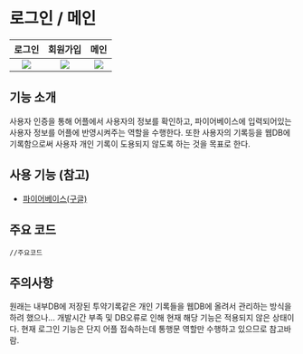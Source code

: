# 로그인 / 메인

로그인       |  회원가입 | 메인
:-------------------------:|:-------------------------:|:-------------------------:
![](https://user-images.githubusercontent.com/58100710/144950027-ebf3a06b-d74d-4101-9568-f3ce1da9220c.jpg)  |  ![](https://user-images.githubusercontent.com/58100710/144950015-fd4c387e-7a47-4a65-9959-b65865ae23b5.jpg) | ![](https://user-images.githubusercontent.com/58100710/144950027-ebf3a06b-d74d-4101-9568-f3ce1da9220c.jpg)  |  ![](https://user-images.githubusercontent.com/58100710/144952131-de92fbf2-c65a-4804-af82-e2bc21f9d880.png)

## 기능 소개
사용자 인증을 통해 어플에서 사용자의 정보를 확인하고, 파이어베이스에 입력되어있는 사용자 정보를 어플에 반영시켜주는 역할을 수행한다. 또한 사용자의 기록등을 웹DB에 기록함으로써 사용자 개인 기록이 도용되지 않도록 하는 것을 목표로 한다.

## 사용 기능 (참고)
- [파이어베이스(구글)](https://firebase.google.com/?hl=ko)

## 주요 코드
```
//주요코드
```

## 주의사항
원래는 내부DB에 저장된 투약기록같은 개인 기록들을 웹DB에 올려서 관리하는 방식을 하려 했으나... 개발시간 부족 및 DB오류로 인해 현재 해당 기능은 적용되지 않은 상태이다.
현재 로그인 기능은 단지 어플 접속하는데 통행문 역할만 수행하고 있으므로 참고바람.
